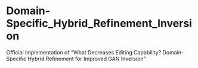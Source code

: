 # Domain-Specific_Hybrid_Refinement_Inversion
Official implementation of "What Decreases Editing Capability? Domain-Specific Hybrid Refinement for Improved GAN Inversion"
